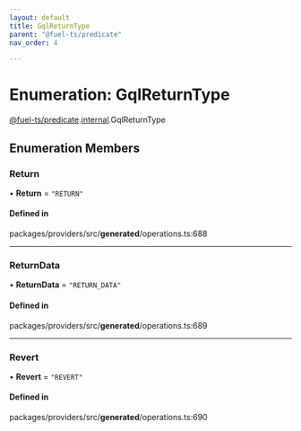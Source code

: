 ```yaml
---
layout: default
title: GqlReturnType
parent: "@fuel-ts/predicate"
nav_order: 4

---
```


# Enumeration: GqlReturnType

[@fuel-ts/predicate](../index.md).[internal](../namespaces/internal.md).GqlReturnType

## Enumeration Members

### Return

• **Return** = ``"RETURN"``

#### Defined in

packages/providers/src/__generated__/operations.ts:688

___

### ReturnData

• **ReturnData** = ``"RETURN_DATA"``

#### Defined in

packages/providers/src/__generated__/operations.ts:689

___

### Revert

• **Revert** = ``"REVERT"``

#### Defined in

packages/providers/src/__generated__/operations.ts:690
